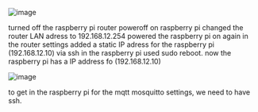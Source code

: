 
![image](https://github.com/JesperHartsuiker/IoT-module/assets/82671856/808f9236-eade-49d4-91fb-34dc50ec63ce)



turned off the raspberry pi router
poweroff on raspberry pi
changed the router LAN adress to 192.168.12.254
powered the raspberry pi on again
in the router settings added a static IP adress for the raspberry pi (192.168.12.10)
via ssh in the raspberry pi used sudo reboot.
now the raspberry pi has a IP address fo (192.168.12.10)

![image](https://github.com/JesperHartsuiker/IoT-module/assets/82671856/291acd32-0f16-4f92-b517-3a8774c05fbf)

to get in the raspberry pi for the mqtt mosquitto settings, we need to have ssh.
